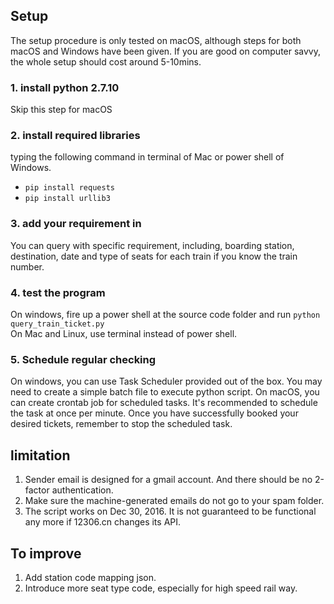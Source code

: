 ## Setup
The setup procedure is only tested on macOS, although steps for both macOS and Windows have been given.
If you are good on computer savvy, the whole setup should cost around 5-10mins.

### 1. install python 2.7.10 
Skip this step for macOS
### 2. install required libraries 
typing the following command in terminal of Mac or power shell of Windows.
 - `pip install requests` 
 - `pip install urllib3`  

### 3. add your requirement in
You can query with specific requirement, including, boarding station, destination, date and type of seats for each train if you know the train number.
### 4. test the program
On windows, fire up a power shell at the source code folder and run `python query_train_ticket.py`  
On Mac and Linux, use terminal instead of power shell.

### 5. Schedule regular checking
On windows, you can use Task Scheduler provided out of the box. You may need to create a simple batch file to execute python script.
On macOS, you can create crontab job for scheduled tasks.
It's recommended to schedule the task at once per minute. Once you have successfully booked your desired tickets, remember to stop the scheduled task.


## limitation
1. Sender email is designed for a gmail account. And there should be no 2-factor authentication.
2. Make sure the machine-generated emails do not go to your spam folder.
3. The script works on Dec 30, 2016. It is not guaranteed to be functional any more if 12306.cn changes its API.


## To improve
1. Add station code mapping json.
2. Introduce more seat type code, especially for high speed rail way.

